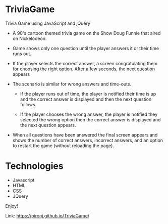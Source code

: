 # TriviaGame
Trivia Game using JavaScript and jQuery

* A 90's cartoon themed trivia game on the Show Doug Funnie that aired on Nickelodeon. 

* Game shows only one question until the player answers it or their time runs out.

* If the player selects the correct answer, a screen congratulating them for choosing the right option. After a few seconds, the next question appears

* The scenario is similar for wrong answers and time-outs.

  * If the player runs out of time, the player is notified their time is up and the correct answer is displayed and then the next question follows. 

  * If the player chooses the wrong answer, the player is notified they selected the wrong option then the correct answer is displayed and the next question appears.

* When all questions have been answered the final screen appears and shows the number of correct answers, incorrect answers, and an option to restart the game (without reloading the page).

# Technologies

* Javascript
* HTML
* CSS
* JQuery


Enjoy!

Link: https://pironj.github.io/TriviaGame/
